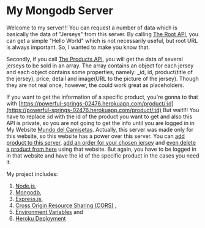# My Mongodb Server

Welcome to my server!!! You can request a number of data which is basically the data of "Jerseys" from this server. By calling [The Root API](https://powerful-springs-02476.herokuapp.com/), you can get a simple "Hello World" which is not necessarily useful, but root URL is always important. So, I wanted to make you know that.

Secondly, if you call [The Products API](https://powerful-springs-02476.herokuapp.com/products), you will get the data of several jerseys to be sold in an array. The array contains an object for each jersey and each object contains some properties, namely: \_id, id, product(title of the jersey), price, detail and image(URL to the picture of the jersey). Though they are not real once, however, the could work great as placeholders.

If you want to get the information of a specific product, you're gonna to that with [https://powerful-springs-02476.herokuapp.com/product/:id](https://powerful-springs-02476.herokuapp.com/product/:id) But wait!!! You have to replace :id with the id of the product you want to get and also this API is private, so you are not going to get the info until you are logged in in My Website [Mundo del Camisetas](https://full-stack-sport-grocery.web.app/). Actually, this server was made only for this website, so this website has a power over this server. You can [add product to this server](https://powerful-springs-02476.herokuapp.com/addProduct), [add an order for your chosen jersey](https://powerful-springs-02476.herokuapp.com/addOrder) and [even delete a product from here](https://powerful-springs-02476.herokuapp.com/deleteProduct/:_id) using that website. But again, you have to be logged in in that website and have the id of the specific product in the cases you need it.

My project includes:

1.  [Node.js](https://nodejs.org/en/),
2.  [Mongodb](https://www.mongodb.com/),
3.  [Express.js](https://expressjs.com/),
4.  [Cross Origin Resource Sharing (CORS)](https://developer.mozilla.org/en-US/docs/Web/HTTP/CORS) ,
5.  [Environment Variables](https://www.npmjs.com/package/dotenv) and
6.  [Heroku Deployment](https://devcenter.heroku.com/categories/reference)
